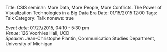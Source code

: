 Title: CSIS seminar: More Data, More People, More Conflicts. The Power of Visualization Technologies in a Big Data Era
Date: 01/15/2015 12:00 
Tags: Talk
Category: Talk
nonews: true

*Event date*: 01/27/2015, 04:10 - 5:30 pm     
*Venue*: 126 Voorhies Hall, UCD     
*Speaker*: Jean-Christophe Plantin, Communication Studies Department, University of Michigan     
